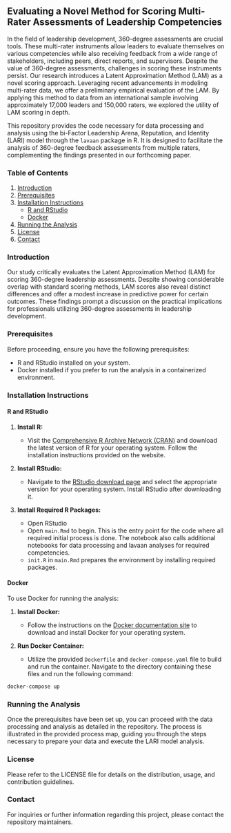 ## Evaluating a Novel Method for Scoring Multi-Rater Assessments of Leadership Competencies

In the field of leadership development, 360-degree assessments are crucial tools. These multi-rater instruments allow leaders to evaluate themselves on various competencies while also receiving feedback from a wide range of stakeholders, including peers, direct reports, and supervisors. Despite the value of 360-degree assessments, challenges in scoring these instruments persist. Our research introduces a Latent Approximation Method (LAM) as a novel scoring approach. Leveraging recent advancements in modeling multi-rater data, we offer a preliminary empirical evaluation of the LAM. By applying this method to data from an international sample involving approximately 17,000 leaders and 150,000 raters, we explored the utility of LAM scoring in depth.

This repository provides the code necessary for data processing and analysis using the bi-Factor Leadership Arena, Reputation, and Identity (LARI) model through the `lavaan` package in R. It is designed to facilitate the analysis of 360-degree feedback assessments from multiple raters, complementing the findings presented in our forthcoming paper.

### Table of Contents
1. [Introduction](#introduction)
2. [Prerequisites](#prerequisites)
3. [Installation Instructions](#installation-instructions)
   - [R and RStudio](#r-and-rstudio)
   - [Docker](#docker)
4. [Running the Analysis](#running-the-analysis)
5. [License](#license)
6. [Contact](#contact)

### Introduction

Our study critically evaluates the Latent Approximation Method (LAM) for scoring 360-degree leadership assessments. Despite showing considerable overlap with standard scoring methods, LAM scores also reveal distinct differences and offer a modest increase in predictive power for certain outcomes. These findings prompt a discussion on the practical implications for professionals utilizing 360-degree assessments in leadership development.

### Prerequisites

Before proceeding, ensure you have the following prerequisites:

- R and RStudio installed on your system.
- Docker installed if you prefer to run the analysis in a containerized environment.

### Installation Instructions

#### R and RStudio

1. **Install R:**
   - Visit the [Comprehensive R Archive Network (CRAN)](https://cran.r-project.org/) and download the latest version of R for your operating system. Follow the installation instructions provided on the website.

2. **Install RStudio:**
   - Navigate to the [RStudio download page](https://www.rstudio.com/products/rstudio/download/) and select the appropriate version for your operating system. Install RStudio after downloading it.

3. **Install Required R Packages:**
   - Open RStudio
   - Open `main.Rmd` to begin. This is the entry point for the code where all required initial process is done. The notebook also calls additional notebooks for data processing and lavaan analyses for required competencies.
   - `init.R` in `main.Rmd` prepares the environment by installing required packages.  


#### Docker

To use Docker for running the analysis:

1. **Install Docker:**
   - Follow the instructions on the [Docker documentation site](https://docs.docker.com/get-docker/) to download and install Docker for your operating system.

2. **Run Docker Container:**
   - Utilize the provided `Dockerfile` and `docker-compose.yaml` file to build and run the container. Navigate to the directory containing these files and run the following command:

```sh
docker-compose up
```

### Running the Analysis

Once the prerequisites have been set up, you can proceed with the data processing and analysis as detailed in the repository. The process is illustrated in the provided process map, guiding you through the steps necessary to prepare your data and execute the LARI model analysis.

### License

Please refer to the LICENSE file for details on the distribution, usage, and contribution guidelines.

### Contact

For inquiries or further information regarding this project, please contact the repository maintainers.
